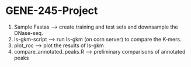 # GENE-245-Project

1.  Sample Fastas --> create training and test sets and downsample the DNase-seq.
2.  ls-gkm-script --> run ls-gkm (on corn server) to compare the K-mers.
3.  plot_roc --> plot the results of ls-gkm
4.  compare_annotated_peaks.R --> preliminary comparisons of annotated peaks 
